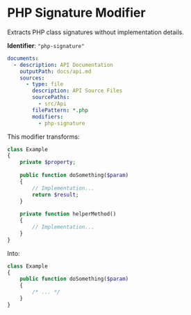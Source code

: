 # PHP Signature Modifier

Extracts PHP class signatures without implementation details.

**Identifier**: `"php-signature"`

```yaml
documents:
  - description: API Documentation
    outputPath: docs/api.md
    sources:
      - type: file
        description: API Source Files
        sourcePaths:
          - src/Api
        filePattern: *.php
        modifiers:
          - php-signature
```

This modifier transforms:

```php
class Example 
{
    private $property;
    
    public function doSomething($param)
    {
        // Implementation...
        return $result;
    }
    
    private function helperMethod()
    {
        // Implementation...
    }
}
```

Into:

```php
class Example 
{
    public function doSomething($param) 
    {
        /* ... */
    }
}
```